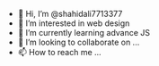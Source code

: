 - 👋 Hi, I’m @shahidali7713377
- 👀 I’m interested in web design
- 🌱 I’m currently learning advance JS
- 💞️ I’m looking to collaborate on ...
- 📫 How to reach me ...

<!---
shahidali7713377/shahidali7713377 is a ✨ special ✨ repository because its `README.md` (this file) appears on your GitHub profile.
You can click the Preview link to take a look at your changes.
--->
